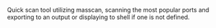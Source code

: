 Quick scan tool utilizing masscan, scanning the most popular ports and exporting to an output or displaying to shell if one is not defined.
